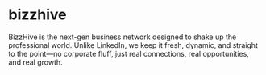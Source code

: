 # bizzhive
BizzHive is the next-gen business network designed to shake up the professional world. Unlike LinkedIn, we keep it fresh, dynamic, and straight to the point—no corporate fluff, just real connections, real opportunities, and real growth.
